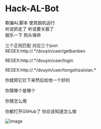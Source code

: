 # Hack-AL-Bot
欺骗AL脚本 使其脱机运行<br>
听说抓走了 听说要关服了<br>
娱乐一下 狗头保命<br>

三个正则匹配 对应三个json<br>
REGEX:http://.*/douyin/user/getbanben

REGEX:http://.*/douyin/user/login

REGEX:http://.*/douyin/user/tongshizaixian.\*

你就把它拦下来然后给他一个好的<br>

你猜哪个是哪个<br>

你猜怎么用<br>

你都打开GitHub了 你应该知道怎么做

![image](https://user-images.githubusercontent.com/56741965/141687124-60adff77-471d-4ddd-bc4c-d011ee3da20e.png)

